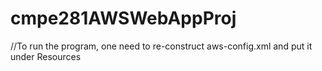 # cmpe281AWSWebAppProj

//To run the program, one need to re-construct aws-config.xml and put it under Resources
